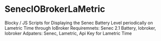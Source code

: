 # SenecIOBrokerLaMetric
Blocky / JS Scripts for Displaying the Senec Battery Level periodically on Lametric Time through IoBroker
Requiremnets: Senec 2.1 Battery, Iobroker, Iobroker Adpaters: Senec, Lametric, Api Key for Lametric Time
